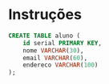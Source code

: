 # Instruções


```sql
CREATE TABLE aluno (
    id serial PRIMARY KEY,
    nome VARCHAR(30),
    email VARCHAR(60),
    endereco VARCHAR(100)
);
```

